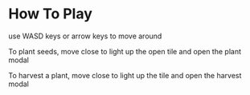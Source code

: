 # How To Play

use WASD keys or arrow keys to move around

To plant seeds, move close to light up the open tile and open the plant modal

To harvest a plant, move close to light up the tile and open the harvest modal

<!-- Auto-update: 2025-10-15T16:06:38.587760 -->
